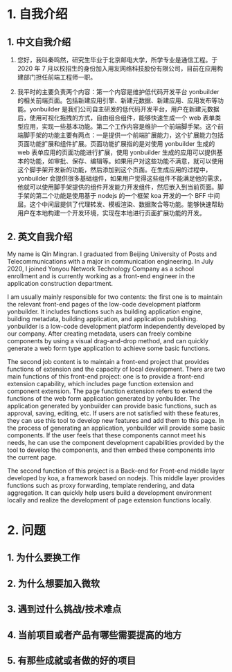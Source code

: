 # 1. 自我介绍

## 1. 中文自我介绍

1. 您好，我叫秦鸣然，研究生毕业于北京邮电大学，所学专业是通信工程。于 2020 年 7 月以校招生的身份加入用友网络科技股份有限公司，目前在应用构建部门担任前端工程师一职。

2. 我平时的主要负责两个内容：第一个内容是维护低代码开发平台 yonbuilder 的相关前端页面。包括新建应用引擎、新建元数据、新建应用、应用发布等功能。yonbuilder 是我们公司自主研发的低代码开发平台，用户在新建元数据后，使用可视化拖拽的方式，自由组合组件，能够快速生成一个 web 表单类型应用，实现一些基本功能。第二个工作内容是维护一个前端脚手架。这个前端脚手架的功能主要有两点：一是提供一个前端扩展能力，这个扩展能力包括页面功能扩展和组件扩展。页面功能扩展指的是对使用 yonbuilder 生成的 web 表单应用的页面功能进行扩展，使用 yonbuilder 生成的应用可以提供基本的功能，如审批、保存、编辑等。如果用户对这些功能不满意，就可以使用这个脚手架开发新的功能，然后添加到这个页面。在生成应用的过程中，yonbuilder 会提供很多基础组件，如果用户觉得这些组件不能满足他的需求，他就可以使用脚手架提供的组件开发能力开发组件，然后嵌入到当前页面。脚手架的第二个功能是使用基于 nodejs 的一个框架 koa 开发的一个 BFF 中间层。这个中间层提供了代理转发、模板渲染、数据聚合等功能。能够快速帮助用户在本地构建一个开发环境，实现在本地进行页面扩展功能的开发。


## 2. 英文自我介绍

My name is Qin Mingran. I graduated from Beijing University of Posts and Telecommunications with a major in communication engineering. In July 2020, I joined Yonyou Network Technology Company as a school enrollment and is currently working as a front-end engineer in the application construction department.

I am usually mainly responsible for two contents: the first one is to maintain the relevant front-end pages of the low-code development platform yonbuilder. It includes functions such as building application engine, building metadata, building application, and application publishing. yonbuilder is a low-code development platform independently developed by our company. After creating metadata, users can freely combine components by using a visual drag-and-drop method, and can quickly generate a web form type application to achieve some basic functions. 

The second job content is to maintain a front-end project that provides functions of extension and the capacity of local development. There are two main functions of this front-end project: one is to provide a front-end extension capability, which includes page function extension and component extension. The page function extension refers to extend the functions of  the web form application generated by yonbuilder. The application generated by yonbuilder can provide basic functions, such as approval, saving, editing, etc. If users are not satisfied with these features, they can use this tool to develop new features and add them to this page. In the process of generating an application, yonbuilder will provide some basic components. If the user feels that these components cannot meet his needs, he can use the component development capabilities provided by the tool to develop the components, and then embed these components into the current page. 

The second function of this project is a Back-end for Front-end middle layer developed by koa, a framework based on nodejs. This middle layer provides functions such as proxy forwarding, template rendering, and data aggregation. It can quickly help users build a development environment locally and realize the development of page extension functions locally.

# 2. 问题

## 1. 为什么要换工作

## 2. 为什么想要加入微软

## 3. 遇到过什么挑战/技术难点

## 4. 当前项目或者产品有哪些需要提高的地方

## 5. 有那些成就或者做的好的项目
